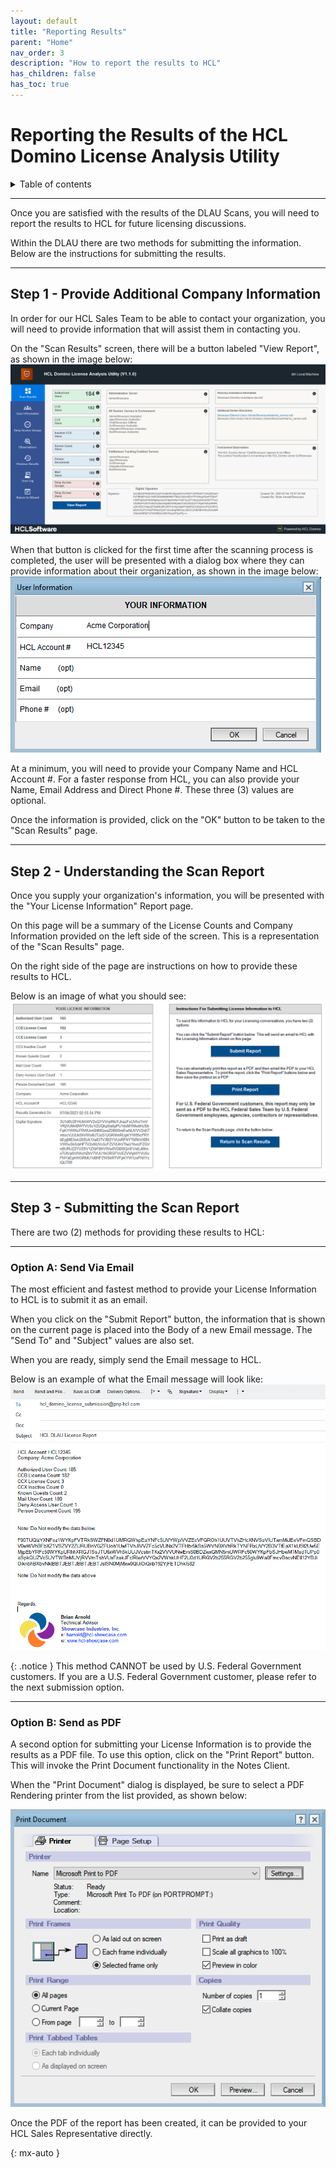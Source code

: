 ```yaml
---
layout: default
title: "Reporting Results"
parent: "Home"
nav_order: 3
description: "How to report the results to HCL"
has_children: false
has_toc: true
---
```


<h1>Reporting the Results of the HCL Domino License Analysis Utility</h1>

<details close markdown="block">
  <summary>
    Table of contents
  </summary>
  {: .text-delta }
1. TOC
{:toc}
</details>

___
Once you are satisfied with the results of the DLAU Scans, you will need to report the results to HCL for future licensing discussions.

Within the DLAU there are two methods for submitting the information. Below are the instructions for submitting the results.

___
## Step 1 - Provide Additional Company Information
In order for our HCL Sales Team to be able to contact your organization, you will need to provide information that will assist them in contacting you.

On the "Scan Results" screen, there will be a button labeled "View Report", as shown in the image below:
![Scan Results](assets/images/png/14-scan-results.png)

When that button is clicked for the first time after the scanning process is completed, the user will be presented with a dialog box where they can provide information about their organization, as shown in the image below:
![Corporate Information Input](assets/images/png/corporate-information-input.png)

At a minimum, you will need to provide your Company Name and HCL Account #. For a faster response from HCL, you can also provide your Name, Email Address and Direct Phone #. These three (3) values are optional.

Once the information is provided, click on the "OK" button to be taken to the "Scan Results" page.

___
## Step 2 - Understanding the Scan Report
Once you supply your organization's information, you will be presented with the "Your License Information" Report page.

On this page will be a summary of the License Counts and Company Information provided on the left side of the screen. This is a representation of the "Scan Results" page.

On the right side of the page are instructions on how to provide these results to HCL.

Below is an image of what you should see:
![Sample Report Page](assets/images/png/report-page.png)

___
## Step 3 - Submitting the Scan Report
There are two (2) methods for providing these results to HCL:

___
### Option A: Send Via Email
The most efficient and fastest method to provide your License Information to HCL is to submit it as an email.

When you click on the "Submit Report" button, the information that is shown on the current page is placed into the Body of a new Email message. The "Send To" and "Subject" values are also set.

When you are ready, simply send the Email message to HCL.

Below is an example of what the Email message will look like:
![Sample Email](assets/images/png/sample-email.png)

{: .notice }
This method CANNOT be used by U.S. Federal Government customers. If you are a U.S. Federal Government customer, please refer to the next submission option.

___
### Option B: Send as PDF
A second option for submitting your License Information is to provide the results as a PDF file. To use this option, click on the "Print Report" button. This will invoke the Print Document functionality in the Notes Client. 

When the "Print Document" dialog is displayed, be sure to select a PDF Rendering printer from the list provided, as shown below:

![Print Report](assets/images/png/print-report.png)

Once the PDF of the report has been created, it can be provided to your HCL Sales Representative directly.

{: mx-auto }